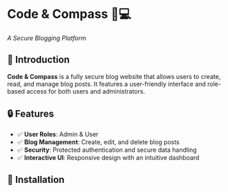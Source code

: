 # Code & Compass 🧭💻
*A Secure Blogging Platform*
## 🌟 Introduction 
**Code & Compass** is a fully secure blog website that allows users to create, read, and manage blog posts. It features a user-friendly interface and role-based access for both users and administrators.
## 🔒 Features 
- ✅ **User Roles**: Admin & User
- ✅ **Blog Management**: Create, edit, and delete blog posts
- ✅ **Security**: Protected authentication and secure data handling
- ✅ **Interactive UI**: Responsive design with an intuitive dashboard 
## 🚀 Installation 
